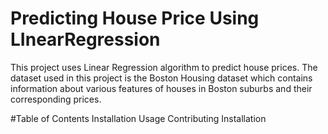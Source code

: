 # Predicting House Price Using LInearRegression
This project uses Linear Regression algorithm to predict house prices. The dataset used in this project is the Boston Housing dataset which contains information about various features of houses in Boston suburbs and their corresponding prices.

#Table of Contents
Installation
Usage
Contributing
Installation
